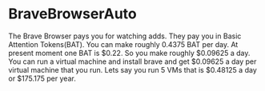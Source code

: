 # BraveBrowserAuto
The Brave Browser pays you for watching adds. 
They pay you in Basic Attention Tokens(BAT).
You can make roughly 0.4375 BAT per day.
At present moment one BAT is $0.22. So you make roughly $0.09625 a day. 
You can run a virtual machine and install brave and get $0.09625 a day per virtual machine that you run. 
Lets say you run 5 VMs that is $0.48125 a day or $175.175 per year. 
